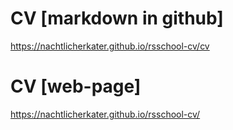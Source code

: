 # CV [markdown in github] 
https://nachtlicherkater.github.io/rsschool-cv/cv
# CV [web-page]
https://nachtlicherkater.github.io/rsschool-cv/
